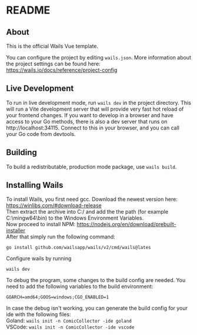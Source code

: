 # README

## About

This is the official Wails Vue template.

You can configure the project by editing `wails.json`. More information about the project settings can be found
here: https://wails.io/docs/reference/project-config

## Live Development

To run in live development mode, run `wails dev` in the project directory. This will run a Vite development
server that will provide very fast hot reload of your frontend changes. If you want to develop in a browser
and have access to your Go methods, there is also a dev server that runs on http://localhost:34115. Connect
to this in your browser, and you can call your Go code from devtools.

## Building

To build a redistributable, production mode package, use `wails build`.

## Installing Wails

To install Wails, you first need gcc. Download the newest version here: https://winlibs.com/#download-release  
Then extract the archive into C:/ and add the the path (for example C:\mingw64\bin) to the Windows Environment Variables.  
Now proceed to install NPM: https://nodejs.org/en/download/prebuilt-installer  
After that simply run the following command:
```
go install github.com/wailsapp/wails/v2/cmd/wails@lates
```

Configure wails by running  
```
wails dev
```

To debug the program, some changes to the build config are needed. You need to add the following variables to the build environment:  
```
GOARCH=amd64;GOOS=windows;CGO_ENABLED=1
```

In case the debug isn't working, you can generate the build config for your ide with the following files:  
Goland: ``wails init -n ComicCollector -ide goland``  
VSCode: ``wails init -n ComicCollector -ide vscode``